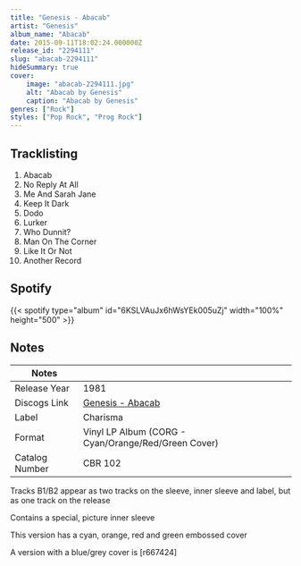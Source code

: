 ```yaml
---
title: "Genesis - Abacab"
artist: "Genesis"
album_name: "Abacab"
date: 2015-09-11T18:02:24.000000Z
release_id: "2294111"
slug: "abacab-2294111"
hideSummary: true
cover:
    image: "abacab-2294111.jpg"
    alt: "Abacab by Genesis"
    caption: "Abacab by Genesis"
genres: ["Rock"]
styles: ["Pop Rock", "Prog Rock"]
---
```


## Tracklisting
1. Abacab
2. No Reply At All
3. Me And Sarah Jane
4. Keep It Dark
5. Dodo
6. Lurker
7. Who Dunnit?
8. Man On The Corner
9. Like It Or Not
10. Another Record


## Spotify
{{< spotify type="album" id="6KSLVAuJx6hWsYEk005uZj" width="100%" height="500" >}}



## Notes
| Notes          |             |
| ---------------| ----------- |
| Release Year   | 1981 |
| Discogs Link   | [Genesis - Abacab](https://www.discogs.com/release/2294111-Genesis-Abacab) |
| Label          | Charisma |
| Format         | Vinyl LP Album (CORG - Cyan/Orange/Red/Green Cover) |
| Catalog Number | CBR 102 |

Tracks B1/B2 appear as two tracks on the sleeve, inner sleeve and label, but as one track on the release

Contains a special, picture inner sleeve

This version has a cyan, orange, red and green embossed cover

A version with a blue/grey cover is [r667424]


